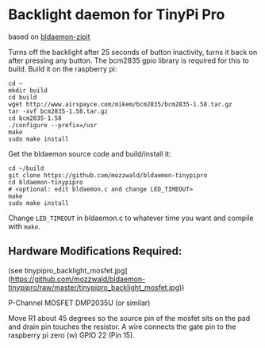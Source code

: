 # Backlight daemon for TinyPi Pro

based on [bldaemon-zipit](https://github.com/mozzwald/bldaemon-zipit)

Turns off the backlight after 25 seconds of button inactivity,
turns it back on after pressing any button. The bcm2835 gpio library
is required for this to build. Build it on the raspberry pi:

```
cd ~
mkdir build
cd build
wget http://www.airspayce.com/mikem/bcm2835/bcm2835-1.58.tar.gz
tar -xvf bcm2835-1.58.tar.gz
cd bcm2835-1.58
./configure --prefix=/usr
make
sudo make install
```

Get the bldaemon source code and build/install it:

```
cd ~/build
git clone https://github.com/mozzwald/bldaemon-tinypipro
cd bldaemon-tinypipro
# <optional: edit bldaemon.c and change LED_TIMEOUT>
make
sudo make install
```

Change `LED_TIMEOUT` in bldaemon.c to whatever time you want and
compile with `make`.

## Hardware Modifications Required:
(see tinypipro_backlight_mosfet.jpg](https://github.com/mozzwald/bldaemon-tinypipro/raw/master/tinypipro_backlight_mosfet.jpg))

P-Channel MOSFET DMP2035U (or similar)

Move R1 about 45 degrees so the source pin of the mosfet sits
on the pad and drain pin touches the resistor. A wire connects
the gate pin to the raspberry pi zero (w) GPIO 22 (Pin 15).

